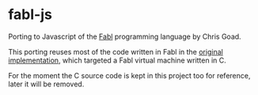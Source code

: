fabl-js
=======

Porting to Javascript of the [Fabl](https://s3.amazonaws.com/s3.fabl.net/index.html) programming language by Chris Goad.

This porting reuses most of the code written in Fabl in the [original implementation](https://github.com/chrisGoad/fabl),
which targeted a Fabl virtual machine written in C.

For the moment the C source code is kept in this project too for reference, later it will be removed.
